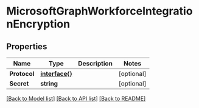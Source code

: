 # MicrosoftGraphWorkforceIntegrationEncryption

## Properties

Name | Type | Description | Notes
------------ | ------------- | ------------- | -------------
**Protocol** | [**interface{}**](.md) |  | [optional] 
**Secret** | **string** |  | [optional] 

[[Back to Model list]](../README.md#documentation-for-models) [[Back to API list]](../README.md#documentation-for-api-endpoints) [[Back to README]](../README.md)


